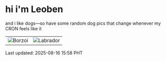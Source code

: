 # hi i'm Leoben

and i like dogs—so have some random dog pics that change whenever my CRON feels like it

|  |  |
|--------|----------|
| ![Borzoi](https://random-dog-vercel.vercel.app/api/random-borzoi?v=1755331102) | ![Labrador](https://random-dog-vercel.vercel.app/api/random-labrador?v=1755331102) |

Last updated: 2025-08-16 15:58 PHT
